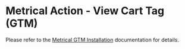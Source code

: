 # Metrical Action - View Cart Tag (GTM)

Please refer to the [Metrical GTM Installation](https://github.com/metric-al/gtm_metrical_library) documentation for details.
